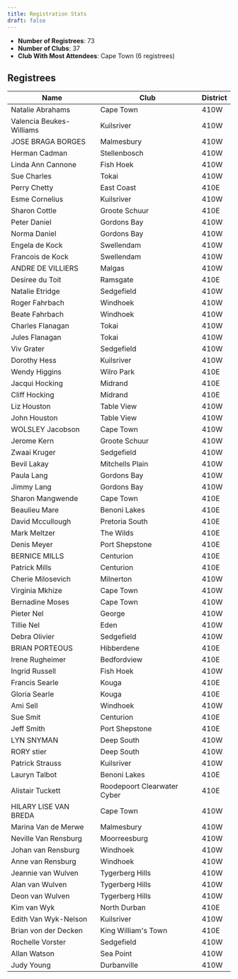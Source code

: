 ```yaml
---
title: Registration Stats
draft: false
---
```


<ul><li><strong>Number of Registrees</strong>: 73</li>

<li><strong>Number of Clubs</strong>: 37</li>

<li><strong>Club With Most Attendees</strong>: Cape Town (6 registrees)</li>
</ul><h2>Registrees</h2>

<script type="text/javascript" src="https://ajax.googleapis.com/ajax/libs/jquery/3.4.1/jquery.min.js"></script>
<script type="text/javascript" src="https://cdnjs.com/libraries/jquery.tablesorter"></script>
<script type="text/javascript">
    $(function() {
        $(".registreeTable").tablesorter();
    });
</script>

<table id="registreeTable" class="tablesorter">
    <thead>
        <tr>
            <th>
                Name
            </th> 
            <th>
                Club
            </th>
            <th>
                District
            </th>
        </tr>
    </thead>
    <tbody>
<tr><td>Natalie Abrahams</td><td>Cape Town</td><td>410W</td></tr><tr><td>Valencia Beukes-Williams</td><td>Kuilsriver</td><td>410W</td></tr><tr><td>JOSE BRAGA BORGES</td><td>Malmesbury</td><td>410W</td></tr><tr><td>Herman Cadman</td><td>Stellenbosch</td><td>410W</td></tr><tr><td>Linda Ann Cannone</td><td>Fish Hoek</td><td>410W</td></tr><tr><td>Sue Charles</td><td>Tokai</td><td>410W</td></tr><tr><td>Perry Chetty</td><td>East Coast</td><td>410E</td></tr><tr><td>Esme Cornelius</td><td>Kuilsriver</td><td>410W</td></tr><tr><td>Sharon Cottle</td><td>Groote Schuur</td><td>410E</td></tr><tr><td>Peter Daniel</td><td>Gordons Bay</td><td>410W</td></tr><tr><td>Norma Daniel</td><td>Gordons Bay</td><td>410W</td></tr><tr><td>Engela de Kock</td><td>Swellendam</td><td>410W</td></tr><tr><td>Francois de Kock</td><td>Swellendam</td><td>410W</td></tr><tr><td>ANDRE DE VILLIERS</td><td>Malgas</td><td>410W</td></tr><tr><td>Desiree du Toit</td><td>Ramsgate</td><td>410E</td></tr><tr><td>Natalie Etridge</td><td>Sedgefield</td><td>410W</td></tr><tr><td>Roger Fahrbach</td><td>Windhoek</td><td>410W</td></tr><tr><td>Beate Fahrbach</td><td>Windhoek</td><td>410W</td></tr><tr><td>Charles Flanagan</td><td>Tokai</td><td>410W</td></tr><tr><td>Jules Flanagan</td><td>Tokai</td><td>410W</td></tr><tr><td>Viv Grater</td><td>Sedgefield</td><td>410W</td></tr><tr><td>Dorothy Hess</td><td>Kuilsriver</td><td>410W</td></tr><tr><td>Wendy Higgins</td><td>Wilro Park</td><td>410E</td></tr><tr><td>Jacqui Hocking</td><td>Midrand</td><td>410E</td></tr><tr><td>Cliff Hocking</td><td>Midrand</td><td>410E</td></tr><tr><td>Liz Houston</td><td>Table View</td><td>410W</td></tr><tr><td>John Houston</td><td>Table View</td><td>410W</td></tr><tr><td>WOLSLEY Jacobson</td><td>Cape Town</td><td>410W</td></tr><tr><td>Jerome Kern</td><td>Groote Schuur</td><td>410W</td></tr><tr><td>Zwaai Kruger</td><td>Sedgefield</td><td>410W</td></tr><tr><td>Bevil Lakay</td><td>Mitchells Plain</td><td>410W</td></tr><tr><td>Paula Lang</td><td>Gordons Bay</td><td>410W</td></tr><tr><td>Jimmy Lang</td><td>Gordons Bay</td><td>410W</td></tr><tr><td>Sharon Mangwende</td><td>Cape Town</td><td>410E</td></tr><tr><td>Beaulieu Mare</td><td>Benoni Lakes</td><td>410E</td></tr><tr><td>David Mccullough</td><td>Pretoria South</td><td>410E</td></tr><tr><td>Mark Meltzer</td><td>The Wilds</td><td>410E</td></tr><tr><td>Denis Meyer</td><td>Port Shepstone</td><td>410E</td></tr><tr><td>BERNICE MILLS</td><td>Centurion</td><td>410E</td></tr><tr><td>Patrick Mills</td><td>Centurion</td><td>410E</td></tr><tr><td>Cherie Milosevich</td><td>Milnerton</td><td>410W</td></tr><tr><td>Virginia Mkhize</td><td>Cape Town</td><td>410W</td></tr><tr><td>Bernadine Moses</td><td>Cape Town</td><td>410W</td></tr><tr><td>Pieter Nel</td><td>George</td><td>410W</td></tr><tr><td>Tillie Nel</td><td>Eden</td><td>410W</td></tr><tr><td>Debra Olivier</td><td>Sedgefield</td><td>410W</td></tr><tr><td>BRIAN PORTEOUS</td><td>Hibberdene</td><td>410E</td></tr><tr><td>Irene Rugheimer</td><td>Bedfordview</td><td>410E</td></tr><tr><td>Ingrid Russell</td><td>Fish Hoek</td><td>410W</td></tr><tr><td>Francis Searle</td><td>Kouga</td><td>410E</td></tr><tr><td>Gloria Searle</td><td>Kouga</td><td>410E</td></tr><tr><td>Ami Sell</td><td>Windhoek</td><td>410W</td></tr><tr><td>Sue Smit</td><td>Centurion</td><td>410E</td></tr><tr><td>Jeff Smith</td><td>Port Shepstone</td><td>410E</td></tr><tr><td>LYN SNYMAN</td><td>Deep South</td><td>410W</td></tr><tr><td>RORY stier</td><td>Deep South</td><td>410W</td></tr><tr><td>Patrick Strauss</td><td>Kuilsriver</td><td>410W</td></tr><tr><td>Lauryn Talbot</td><td>Benoni Lakes</td><td>410E</td></tr><tr><td>Alistair Tuckett</td><td>Roodepoort Clearwater Cyber</td><td>410E</td></tr><tr><td>HILARY LISE VAN BREDA</td><td>Cape Town</td><td>410W</td></tr><tr><td>Marina Van de Merwe</td><td>Malmesbury</td><td>410W</td></tr><tr><td>Neville Van Rensburg</td><td>Moorreesburg</td><td>410W</td></tr><tr><td>Johan van Rensburg</td><td>Windhoek</td><td>410W</td></tr><tr><td>Anne van Rensburg</td><td>Windhoek</td><td>410W</td></tr><tr><td>Jeannie van Wulven</td><td>Tygerberg Hills</td><td>410W</td></tr><tr><td>Alan van Wulven</td><td>Tygerberg Hills</td><td>410W</td></tr><tr><td>Deon van Wulven</td><td>Tygerberg Hills</td><td>410W</td></tr><tr><td>Kim van Wyk</td><td>North Durban</td><td>410E</td></tr><tr><td>Edith Van Wyk-Nelson</td><td>Kuilsriver</td><td>410W</td></tr><tr><td>Brian von der Decken</td><td>King William's Town</td><td>410E</td></tr><tr><td>Rochelle Vorster</td><td>Sedgefield</td><td>410W</td></tr><tr><td>Allan Watson</td><td>Sea Point</td><td>410W</td></tr><tr><td>Judy Young</td><td>Durbanville</td><td>410W</td></tr>
</tbody>
</table>
